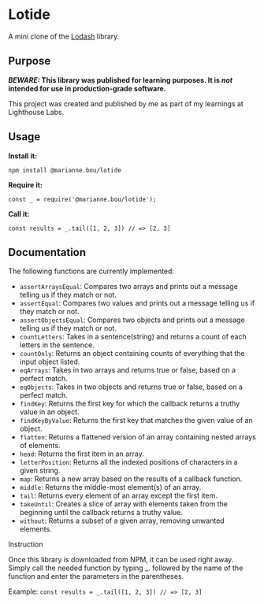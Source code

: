 # Lotide

A mini clone of the [Lodash](https://lodash.com) library.

## Purpose

**_BEWARE:_ This library was published for learning purposes. It is _not_ intended for use in production-grade software.**

This project was created and published by me as part of my learnings at Lighthouse Labs. 

## Usage

**Install it:**

`npm install @marianne.bou/lotide`

**Require it:**

`const _ = require('@marianne.bou/lotide');`

**Call it:**

`const results = _.tail([1, 2, 3]) // => [2, 3]`

## Documentation

The following functions are currently implemented:

* `assertArraysEqual`: Compares two arrays and prints out a message telling us if they match or not.
* `assertEqual`: Compares two values and prints out a message telling us if they match or not.
* `assertObjectsEqual`: Compares two objects and prints out a message telling us if they match or not.
* `countLetters`: Takes in a sentence(string) and returns a count of each letters in the sentence.
* `countOnly`: Returns an object containing counts of everything that the input object listed.
* `eqArrays`: Takes in two arrays and returns true or false, based on a perfect match.
* `eqObjects`: Takes in two objects and returns true or false, based on a perfect match.
* `findKey`: Returns the first key for which the callback returns a truthy value in an object.
* `findKeyByValue`: Returns the first key that matches the given value of an object.
* `flatten`: Returns a flattened version of an array containing nested arrays of elements.
* `head`: Returns the first item in an array.
* `letterPosition`: Returns all the indexed positions of characters in a given string.
* `map`: Returns a new array based on the results of a callback function.
* `middle`: Returns the middle-most element(s) of an array.
* `tail`: Returns every element of an array except the first item.
* `takeUntil`: Creates a slice of array with elements taken from the beginning until the callback returns a truthy value.
* `without`: Returns a subset of a given array, removing unwanted elements.


Instruction

Once this library is downloaded from NPM, it can be used right away.
Simply call the needed function by typing _. followed by the name of the function and enter the parameters in the parentheses.

Example: `const results = _.tail([1, 2, 3]) // => [2, 3]`